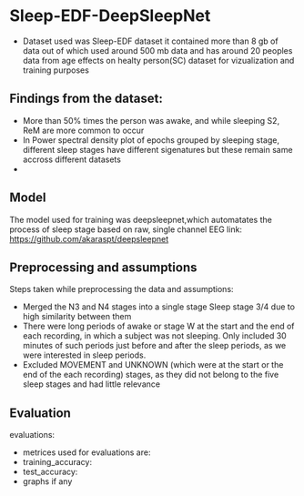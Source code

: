 # Sleep-EDF-DeepSleepNet
* Dataset used was Sleep-EDF dataset  it contained more than 8 gb of data out of which used around 500 mb data and has around 20 peoples data from age effects on healty person(SC) dataset for vizualization and training purposes

## Findings from the dataset: 
* More than 50% times the person was awake, and while sleeping S2, ReM are more common to occur
* In Power spectral density plot of epochs grouped by sleeping stage, different sleep stages have different sigenatures but these remain same accross different datasets
*  
## Model
The model used for training was deepsleepnet,which automatates the process of sleep stage based on raw, single channel EEG
link: https://github.com/akaraspt/deepsleepnet 
## Preprocessing and assumptions
Steps taken while preprocessing the data and assumptions: 
* Merged the N3 and N4 stages into a single stage Sleep stage 3/4 due to high similarity between them
* There were long periods of awake or stage W at the start and the end of each recording, in which a subject was not sleeping. Only included 30 minutes of  such periods just before and after the sleep periods, as we were interested in sleep periods.
* Excluded MOVEMENT and UNKNOWN (which were at the start or the end of the each recording) stages, as they did not belong to the five sleep stages and had little relevance
## Evaluation
evaluations:
* metrices used for evaluations are:
* training_accuracy:
* test_accuracy:
* graphs if any

